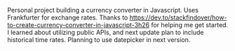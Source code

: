 Personal project building a currency converter in Javascript. Uses Frankfurter
for exchange rates. Thanks to
https://dev.to/stackfindover/how-to-create-currency-converter-in-javascript-3h26
for helping me get started. I learned about utilizing public APIs, and next
update plan to include historical time rates.
Planning to use datepicker in next version.
